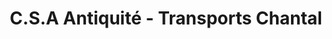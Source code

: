 ---
title: "C.S.A Antiquité - Transports Chantal"
url: /pantin/c-s-a-antiquite-transports-chantal/
shop: antiquités
---